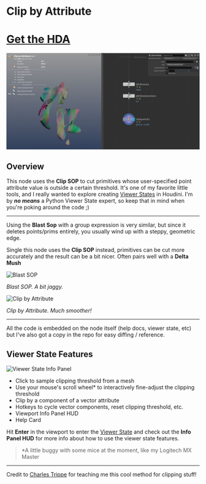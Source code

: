# Clip by Attribute

# [Get the HDA](https://github.com/jamesrobinsonvfx/clipbyattrib/releases/latest/download/sop_clipbyattrib_1_0.hda)

![Cover Photo](https://github.com/jamesrobinsonvfx/clipbyattrib/blob/main/houdini/help/images/clipbyattrib-cover-resized.jpg)

## Overview

This node uses the **Clip SOP** to cut primitives whose user-specified point attribute value is
outside a certain threshold. It's one of my favorite little tools, and I really wanted
to explore creating [Viewer
States](https://www.sidefx.com/docs/houdini/hom/python_states.html) in Houdini. I'm by ***no
means*** a Python Viewer State expert, so keep that in
mind when you're poking around the code ;)


---

Using the **Blast Sop** with a group expression is very similar, but since it
deletes points/prims entirely, you usually wind up with a steppy, geometric
edge.

Single this node uses the **Clip SOP** instead, primitives can be cut more
accurately and the result can be a bit nicer. Often pairs well with a **Delta
Mush**

<img width="601" alt="Blast SOP" src="https://user-images.githubusercontent.com/32847792/216853109-687451fd-bfa5-4366-bef5-87990de86058.png">

*Blast SOP. A bit jaggy.*

<img width="601" alt="Clip by Attribute" src="https://user-images.githubusercontent.com/32847792/216853122-6bd9e97e-1410-4a01-b037-bc5aab439060.png">

*Clip by Attribute. Much smoother!*

---

All the code is embedded on the node itself (help docs, viewer state, etc) but I've also got a copy in the repo for easy diffing / reference.

## Viewer State Features

<img width="1136" alt="Viewer State Info Panel" src="https://user-images.githubusercontent.com/32847792/216853150-1b878c78-4b5a-4866-9b23-8deb57059156.png">

- Click to sample clipping threshold from a mesh
- Use your mouse's scroll wheel* to interactively fine-adjust the clipping threshold
- Clip by a component of a vector attribute
- Hotkeys to cycle vector components, reset clipping threshold, etc.
- Viewport Info Panel HUD
- Help Card

Hit **Enter** in the viewport to enter the [Viewer
State](https://www.sidefx.com/docs/houdini/hom/python_states.html) and check out
the **Info Panel HUD** for more info about how to use the viewer state features.

> *A little buggy with some mice at the moment, like my Logitech MX Master

---

Credit to [Charles Trippe](http://vimeo.com/charlestrippe) for teaching me this cool method for clipping stuff!

